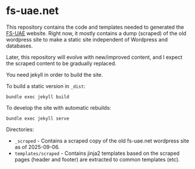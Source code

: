 # fs-uae.net

This repository contains the code and templates needed to generated the [FS-UAE](https://fs-uae.net) website. Right now, it mostly contains a dump (scraped) of the old wordpress site to make a static site independent of Wordpress and databases.

Later, this repository will evolve with new/improved content, and I expect the scraped content to be gradually replaced.

You need jekyll in order to build the site.

To build a static version in `_dist`:
```
bundle exec jekyll build
```

To develop the site with automatic rebuilds:
```
bundle exec jekyll serve
```

Directories:

- `_scraped` - Contains a scraped copy of the old fs-uae.net wordpress site as of 2025-09-06.
- `templates/scraped` - Contains jinja2 templates based on the scraped pages (header and footer) are extracted to common templates (etc).
